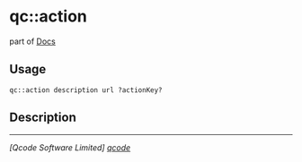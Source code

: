 qc::action
==========

part of [Docs](../index.md)

Usage
-----
`qc::action description url ?actionKey?`

Description
-----------


----------------------------------
*[Qcode Software Limited] [qcode]*

[qcode]: http://www.qcode.co.uk "Qcode Software"